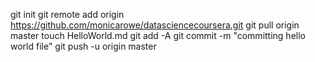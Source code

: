 git init
git remote add origin https://github.com/monicarowe/datasciencecoursera.git
git pull origin master
touch HelloWorld.md
git add -A
git commit -m "committing hello world file"
git push -u origin master
